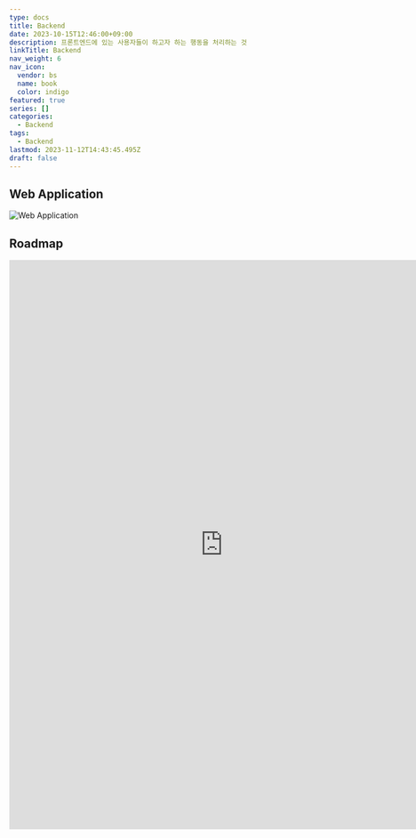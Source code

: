 ```yaml
---
type: docs
title: Backend
date: 2023-10-15T12:46:00+09:00
description: 프론트엔드에 있는 사용자들이 하고자 하는 행동을 처리하는 것
linkTitle: Backend
nav_weight: 6
nav_icon:
  vendor: bs
  name: book
  color: indigo
featured: true
series: []
categories:
  - Backend
tags:
  - Backend
lastmod: 2023-11-12T14:43:45.495Z
draft: false
---
```


## Web Application

![Web Application](/backend/web-application.png?width=1280px#center)

## Roadmap

<p align="center">
<iframe width="768" height="1024" src="https://roadmap.sh/backend?s=652b754df43a58c923ce9d26" frameborder="0" allow="accelerometer; autoplay; encrypted-media; gyroscope; picture-in-picture" allowfullscreen></iframe>
</p>
